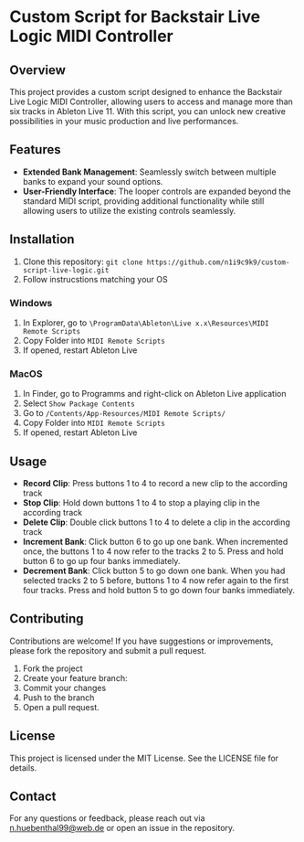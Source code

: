 # Custom Script for Backstair Live Logic MIDI Controller

## Overview
This project provides a custom script designed to enhance the Backstair Live Logic MIDI Controller, allowing users to access and manage more than six tracks in Ableton Live 11. With this script, you can unlock new creative possibilities in your music production and live performances.

## Features
- **Extended Bank Management**: Seamlessly switch between multiple banks to expand your sound options.
- **User-Friendly Interface**: The looper controls are expanded beyond the standard MIDI script, providing additional functionality while still allowing users to utilize the existing controls seamlessly.

## Installation
1. Clone this repository: `git clone https://github.com/n1i9c9k9/custom-script-live-logic.git`
2. Follow instrucstions matching your OS 
   
### Windows
1. In Explorer, go to `\ProgramData\Ableton\Live x.x\Resources\MIDI Remote Scripts`
2. Copy Folder into `MIDI Remote Scripts`
3. If opened, restart Ableton Live
   
### MacOS
1. In Finder, go to Programms and right-click on Ableton Live application
3. Select `Show Package Contents`
4. Go to `/Contents/App-Resources/MIDI Remote Scripts/`
5. Copy Folder into `MIDI Remote Scripts`
6. If opened, restart Ableton Live

## Usage
- **Record Clip**: Press buttons 1 to 4 to record a new clip to the according track
- **Stop Clip**: Hold down buttons 1 to 4 to stop a playing clip in the according track
- **Delete Clip**: Double click buttons 1 to 4 to delete a clip in the according track
- **Increment Bank**: Click button 6 to go up one bank. When incremented once, the buttons 1 to 4 now refer to the tracks 2 to 5. Press and hold button 6 to go up four banks immediately.
- **Decrement Bank**: Click button 5 to go down one bank. When you had selected tracks 2 to 5 before, buttons 1 to 4 now refer again to the first four tracks. Press and hold button 5 to go down four banks immediately.

## Contributing
Contributions are welcome! If you have suggestions or improvements, please fork the repository and submit a pull request.

1. Fork the project
2. Create your feature branch:
3. Commit your changes
4. Push to the branch
5. Open a pull request.

## License
This project is licensed under the MIT License. See the LICENSE file for details.

## Contact
For any questions or feedback, please reach out via n.huebenthal99@web.de or open an issue in the repository.
